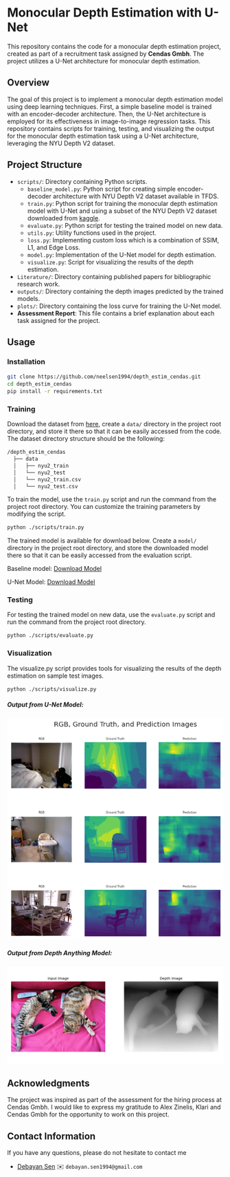 # Monocular Depth Estimation with U-Net

This repository contains the code for a monocular depth estimation project, created as part of a recruitment task assigned by **Cendas Gmbh**. The project utilizes a U-Net architecture for monocular depth estimation.

## Overview

The goal of this project is to implement a monocular depth estimation model using deep learning techniques. First, a simple baseline model is trained with an encoder-decoder architecture. Then, the U-Net architecture is employed for its effectiveness in image-to-image regression tasks. This repository contains scripts for training, testing, and visualizing the output for the monocular depth estimation task using a U-Net architecture, leveraging the NYU Depth V2 dataset.

## Project Structure

- `scripts/`: Directory containing Python scripts.
  - `baseline_model.py`: Python script for creating simple encoder-decoder architecture with NYU Depth V2 dataset available in TFDS.   
  - `train.py`: Python script for training the monocular depth estimation model with U-Net and using a subset of the NYU Depth V2 dataset downloaded from [kaggle](https://www.kaggle.com/datasets/soumikrakshit/nyu-depth-v2).
  - `evaluate.py`: Python script for testing the trained model on new data.
  - `utils.py`: Utility functions used in the project.
  - `loss.py`: Implementing custom loss which is a combination of SSIM, L1, and Edge Loss.
  - `model.py`: Implementation of the U-Net model for depth estimation.
  - `visualize.py`: Script for visualizing the results of the depth estimation.
- `Literature/`: Directory containing published papers for bibliographic research work.
- `outputs/`: Directory containing the depth images predicted by the trained models.
- `plots/`: Directory containing the loss curve for training the U-Net model.
- **Assessment Report**: This file contains a brief explanation about each task assigned for the project.

## Usage

### Installation

```bash
git clone https://github.com/neelsen1994/depth_estim_cendas.git
cd depth_estim_cendas
pip install -r requirements.txt
```

### Training

Download the dataset from [here](https://www.kaggle.com/datasets/soumikrakshit/nyu-depth-v2), create a `data/` directory in the project root directory, and store it there so that it can be easily accessed from the code. The dataset directory structure should be the following:

```
/depth_estim_cendas
  ├── data
  │   ├── nyu2_train
  │   └── nyu2_test
  │   └── nyu2_train.csv
  │   └── nyu2_test.csv
```
To train the model, use the `train.py` script and run the command from the project root directory. You can customize the training parameters by modifying the script. 

```bash
python ./scripts/train.py
```

The trained model is available for download below. Create a `model/` directory in the project root directory, and store the downloaded model there so that it can be easily accessed from the evaluation script.

Baseline model: [Download Model](https://drive.google.com/file/d/1Dus3U8t3iR2yiTdQaIcp1j90zG7lolga/view?usp=sharing)

U-Net Model: [Download Model](https://drive.google.com/file/d/1HD05i0DMDgtU0PWUFBssCL867-BWmrR1/view?usp=sharing)

### Testing

For testing the trained model on new data, use the `evaluate.py` script and run the command from the project root directory.

```bash
python ./scripts/evaluate.py
```

### Visualization 

The visualize.py script provides tools for visualizing the results of the depth estimation on sample test images.

```bash
python ./scripts/visualize.py
```

##### Output from U-Net Model:

![Output Image](./outputs/UNet_output_2.png)

##### Output from Depth Anything Model:

![Output Image](./outputs/depthAnything_output.png)

## Acknowledgments

The project was inspired as part of the assessment for the hiring process at Cendas Gmbh. I would like to express my gratitude to Alex Zinelis, Klari and Cendas Gmbh for the opportunity to work on this project.

## Contact Information

If you have any questions, please do not hesitate to contact me
* [Debayan Sen][sjlink] :envelope: `debayan.sen1994@gmail.com`

[sjlink]: debayan.sen1994@gmail.com
